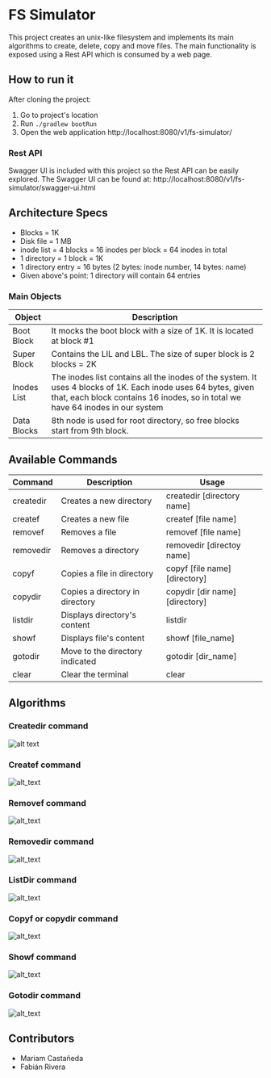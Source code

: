 # FS Simulator

This project creates an unix-like filesystem and implements its main algorithms to create, delete, copy and move files.
The main functionality is exposed using a Rest API which is consumed by a web page.

## How to run it
After cloning the project:
1. Go to project's location
2. Run `./gradlew bootRun`
3. Open the web application http://localhost:8080/v1/fs-simulator/

### Rest API
Swagger UI is included with this project so the Rest API can be easily explored. The Swagger UI can be found at: http://localhost:8080/v1/fs-simulator/swagger-ui.html

## Architecture Specs
* Blocks = 1K
* Disk file = 1 MB
* inode list = 4 blocks = 16 inodes per block = 64 inodes in total
* 1 directory = 1 block = 1K
* 1 directory entry = 16 bytes (2 bytes: inode number, 14 bytes: name)
* Given above's point: 1 directory will contain 64 entries

### Main Objects

| Object        | Description  | 
| -----------   | -----------  | 
| Boot Block    | It mocks the boot block with a size of 1K. It is located at block #1 |  
| Super Block   | Contains the LIL and LBL. The size of super block is 2 blocks = 2K |
| Inodes List   | The inodes list contains all the inodes of the system. It uses 4 blocks of 1K. Each inode uses 64 bytes, given that, each block contains 16 inodes, so in total we have 64 inodes in our system |
| Data Blocks   | 8th node is used for root directory, so free blocks start from 9th block.|


## Available Commands
| Command      | Description                       | Usage
| -----------  | -----------                       | -----------                     |
| createdir    | Creates a new directory           | createdir [directory name]      |
| createf      | Creates a new file                | createf [file name]             |
| removef      | Removes a file                    | removef [file name]             |
| removedir    | Removes a directory               | removedir [directoy name]       |
| copyf        | Copies a file in directory        | copyf [file name] [directory]   |
| copydir      | Copies a directory in directory   | copydir [dir name] [directory]  |
| listdir      | Displays directory's content      | listdir                         |
| showf        | Displays file's content           | showf [file_name]               |
| gotodir      | Move to the directory indicated   | gotodir [dir_name]              |
| clear        | Clear the terminal                | clear                           |


## Algorithms
### Createdir command
![alt text](https://www.websequencediagrams.com/files/render?link=pDiOofWbzbbVEXAlewnpTMHY8cUHixMvp9pgUeg0n0RrqG1rssxGC0xWiVLRJWJq)
### Createf command
![alt_text](https://www.websequencediagrams.com/files/render?link=XXmG3ZP3OdbNFgCOOEmZSwgC7KTnm3vjg5oIGEw3AeTwzo1VDEJSY21DW2CejLNo)
### Removef command
![alt_text](https://www.websequencediagrams.com/files/render?link=V3HbFHo23mbmKyt1Es75sgGXkcKCBoinyYnPUrqZHyCRuyaS71PfERu79BcSimiR)
### Removedir command
![alt_text](https://www.websequencediagrams.com/files/render?link=zjygWzUMB7s84nlcmZiW1oZwdmVyAQHCtUAoMyKzYixE5STAIl0f1XWqjia4cKJP)
### ListDir command
![alt_text](https://www.websequencediagrams.com/files/render?link=Disaw4xD5j9IpEddtja9N0pnvXW5SVQZPzCIvwWOC4swrKcULMH7AfWo7TNE4MLH)
### Copyf or copydir command
![alt_text](https://www.websequencediagrams.com/files/render?link=MpoNFVOFdc3lQx9VA1EDy5EmyegoarR7N5oji2PpgujA4Y3cHDPlAQoajH6VhqE8)
### Showf command
![alt_text](https://www.websequencediagrams.com/files/render?link=lM7IuFOQKPPie3LsWoqS9Dqi9rU8q8DgzqJnh0OM03X3l3wGVgHyl50zLXAMSZ8g)
### Gotodir command
![alt_text](https://www.websequencediagrams.com/files/render?link=EHBvCrkhG3cDNrgbFPlljiOdZLfR52sm8OvzjB3KYbvomEL1JOFnkv4JZhm5K4Of)
## Contributors
* Mariam Castañeda
* Fabián Rivera
